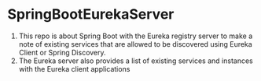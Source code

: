 # SpringBootEurekaServer
1) This repo is about Spring Boot with the Eureka registry server to make a note of existing services that are allowed to be discovered using Eureka Client or Spring Discovery.
2) The Eureka server also provides a list of existing services and instances with the Eureka client applications
